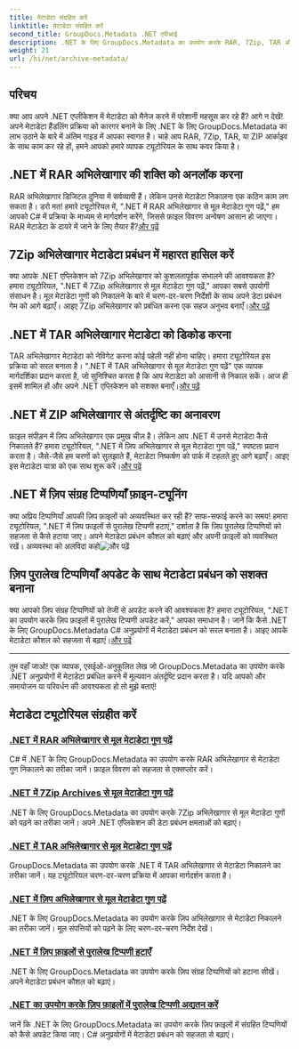 ```yaml
---
title: मेटाडेटा संग्रहित करें
linktitle: मेटाडेटा संग्रहित करें
second_title: GroupDocs.Metadata .NET एपीआई
description: .NET के लिए GroupDocs.Metadata का उपयोग करके RAR, 7Zip, TAR और ZIP जैसे विभिन्न संग्रह प्रारूपों से मेटाडेटा गुणों को निकालने और प्रबंधित करने पर ट्यूटोरियल का अन्वेषण करें।
weight: 21
url: /hi/net/archive-metadata/
---
```


## परिचय

क्या आप अपने .NET एप्लीकेशन में मेटाडेटा को मैनेज करने में परेशानी महसूस कर रहे हैं? आगे न देखें! अपने मेटाडेटा हैंडलिंग प्रक्रिया को कारगर बनाने के लिए .NET के लिए GroupDocs.Metadata का लाभ उठाने के बारे में अंतिम गाइड में आपका स्वागत है। चाहे आप RAR, 7Zip, TAR, या ZIP आर्काइव के साथ काम कर रहे हों, हमने आपको हमारे व्यापक ट्यूटोरियल के साथ कवर किया है।

## .NET में RAR अभिलेखागार की शक्ति को अनलॉक करना

 RAR अभिलेखागार डिजिटल दुनिया में सर्वव्यापी हैं। लेकिन उनसे मेटाडेटा निकालना एक कठिन काम लग सकता है। डरो मत! हमारे ट्यूटोरियल में, ".NET में RAR अभिलेखागार से मूल मेटाडेटा गुण पढ़ें," हम आपको C# में प्रक्रिया के माध्यम से मार्गदर्शन करेंगे, जिससे फ़ाइल विवरण अन्वेषण आसान हो जाएगा। RAR मेटाडेटा के दायरे में जाने के लिए तैयार हैं?[और पढ़ें](./read-native-metadata-rar-archives/)

## 7Zip अभिलेखागार मेटाडेटा प्रबंधन में महारत हासिल करें

क्या आपके .NET एप्लिकेशन को 7Zip अभिलेखागार को कुशलतापूर्वक संभालने की आवश्यकता है? हमारा ट्यूटोरियल, ".NET में 7Zip अभिलेखागार से मूल मेटाडेटा गुण पढ़ें," आपका सबसे उपयोगी संसाधन है। मूल मेटाडेटा गुणों को निकालने के बारे में चरण-दर-चरण निर्देशों के साथ अपने डेटा प्रबंधन गेम को आगे बढ़ाएँ। आइए 7Zip अभिलेखागार को प्रबंधित करना एक सहज अनुभव बनाएँ।[और पढ़ें](./read-native-metadata-7zip-archives/)

## .NET में TAR अभिलेखागार मेटाडेटा को डिकोड करना

 TAR अभिलेखागार मेटाडेटा को नेविगेट करना कोई पहेली नहीं होना चाहिए। हमारा ट्यूटोरियल इस प्रक्रिया को सरल बनाता है। ".NET में TAR अभिलेखागार से मूल मेटाडेटा गुण पढ़ें" एक व्यापक मार्गदर्शिका प्रदान करता है, जो सुनिश्चित करता है कि आप मेटाडेटा को आसानी से निकाल सकें। आज ही इसमें शामिल हों और अपने .NET एप्लिकेशन को सशक्त बनाएँ।[और पढ़ें](./read-native-metadata-tar-archives/)

## .NET में ZIP अभिलेखागार से अंतर्दृष्टि का अनावरण

फ़ाइल संपीड़न में ज़िप अभिलेखागार एक प्रमुख चीज़ है। लेकिन आप .NET में उनसे मेटाडेटा कैसे निकालते हैं? हमारा ट्यूटोरियल, ".NET में ज़िप अभिलेखागार से मूल मेटाडेटा गुण पढ़ें," स्पष्टता प्रदान करता है। जैसे-जैसे हम चरणों को सुलझाते हैं, मेटाडेटा निष्कर्षण को पार्क में टहलते हुए आगे बढ़ाएँ। आइए इस मेटाडेटा यात्रा को एक साथ शुरू करें।[और पढ़ें](./read-native-metadata-zip-archives/)

## .NET में ज़िप संग्रह टिप्पणियाँ फ़ाइन-ट्यूनिंग

 क्या अप्रिय टिप्पणियाँ आपकी ज़िप फ़ाइलों को अव्यवस्थित कर रही हैं? साफ-सफाई करने का समय! हमारा ट्यूटोरियल, ".NET में ज़िप फ़ाइलों से पुरालेख टिप्पणी हटाएं," दर्शाता है कि ज़िप पुरालेख टिप्पणियों को सहजता से कैसे हटाया जाए। अपने मेटाडेटा प्रबंधन कौशल को बढ़ाएं और अपनी फ़ाइलों को व्यवस्थित रखें। अव्यवस्था को अलविदा कहो![और पढ़ें](./remove-archive-comment-zip-files/)

## ज़िप पुरालेख टिप्पणियाँ अपडेट के साथ मेटाडेटा प्रबंधन को सशक्त बनाना

क्या आपको ज़िप संग्रह टिप्पणियों को तेजी से अपडेट करने की आवश्यकता है? हमारा ट्यूटोरियल, ".NET का उपयोग करके ज़िप फ़ाइलों में पुरालेख टिप्पणी अपडेट करें," आपका समाधान है। जानें कि कैसे .NET के लिए GroupDocs.Metadata C# अनुप्रयोगों में मेटाडेटा प्रबंधन को सरल बनाता है। आइए आपके मेटाडेटा कौशल को सहजता से बढ़ाएं।[और पढ़ें](./update-archive-comment-zip-files/)

---

तुम वहाँ जाओ! एक व्यापक, एसईओ-अनुकूलित लेख जो GroupDocs.Metadata का उपयोग करके .NET अनुप्रयोगों में मेटाडेटा प्रबंधित करने में मूल्यवान अंतर्दृष्टि प्रदान करता है। यदि आपको और समायोजन या परिवर्धन की आवश्यकता हो तो मुझे बताएं!
## मेटाडेटा ट्यूटोरियल संग्रहीत करें
### [.NET में RAR अभिलेखागार से मूल मेटाडेटा गुण पढ़ें](./read-native-metadata-rar-archives/)
C# में .NET के लिए GroupDocs.Metadata का उपयोग करके RAR अभिलेखागार से मेटाडेटा गुण निकालने का तरीका जानें। फ़ाइल विवरण को सहजता से एक्सप्लोर करें।
### [.NET में 7Zip Archives से मूल मेटाडेटा गुण पढ़ें](./read-native-metadata-7zip-archives/)
.NET के लिए GroupDocs.Metadata का उपयोग करके 7Zip अभिलेखागार से मूल मेटाडेटा गुणों को पढ़ने का तरीका जानें। अपने .NET एप्लिकेशन की डेटा प्रबंधन क्षमताओं को बढ़ाएं।
### [.NET में TAR अभिलेखागार से मूल मेटाडेटा गुण पढ़ें](./read-native-metadata-tar-archives/)
GroupDocs.Metadata का उपयोग करके .NET में TAR अभिलेखागार से मेटाडेटा निकालने का तरीका जानें। यह ट्यूटोरियल चरण-दर-चरण प्रक्रिया में आपका मार्गदर्शन करता है।
### [.NET में ज़िप अभिलेखागार से मूल मेटाडेटा गुण पढ़ें](./read-native-metadata-zip-archives/)
.NET के लिए GroupDocs.Metadata का उपयोग करके ज़िप अभिलेखागार से मेटाडेटा निकालने का तरीका जानें। मूल संपत्तियों को पढ़ने के लिए चरण-दर-चरण निर्देश देखें।
### [.NET में ज़िप फ़ाइलों से पुरालेख टिप्पणी हटाएँ](./remove-archive-comment-zip-files/)
.NET के लिए GroupDocs.Metadata का उपयोग करके ज़िप संग्रह टिप्पणियों को हटाना सीखें। अपने मेटाडेटा प्रबंधन कौशल को बढ़ाएं।
### [.NET का उपयोग करके ज़िप फ़ाइलों में पुरालेख टिप्पणी अद्यतन करें](./update-archive-comment-zip-files/)
जानें कि .NET के लिए GroupDocs.Metadata का उपयोग करके ज़िप फ़ाइलों में संग्रहित टिप्पणियों को कैसे अपडेट किया जाए। C# अनुप्रयोगों में मेटाडेटा प्रबंधन को सहजता से बढ़ाएं।
